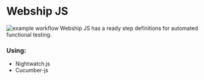 # Webship JS
![example workflow](https://github.com/<OWNER>/<REPOSITORY>/actions/workflows/<WORKFLOW_FILE>/badge.svg)
Webship JS has a ready step definitions for automated functional testing.

### Using:
* Nightwatch.js
* Cucumber-js
